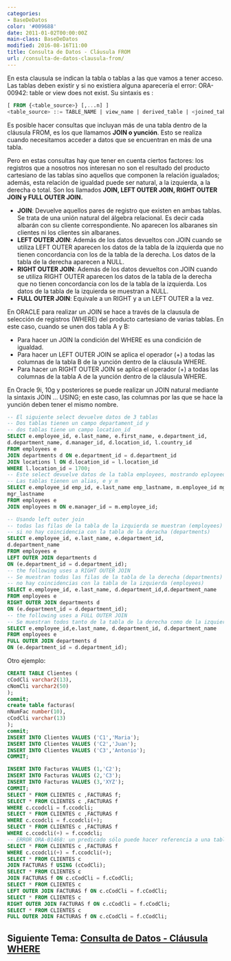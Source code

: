 ```yaml
---
categories:
- BaseDeDatos
color: '#009688'
date: 2011-01-02T00:00:00Z
main-class: BaseDeDatos
modified: 2016-08-16T11:00
title: Consulta de Datos - Cláusula FROM
url: /consulta-de-datos-clausula-from/
---
```


En esta clausula se indican la tabla o tablas a las que vamos a tener acceso. Las tablas deben existir y si no existiera alguna aparecería el error: ORA-00942: table or view does not exist.  Su sintaxis es :

```sql
[ FROM {<table_source>} [,...n] ]
<table_source> ::= TABLE_NAME | view_name | derived_table | <joined_table>;
```

<!--ad-->

Es posible hacer consultas que incluyan más de una tabla dentro de la cláusula FROM, es los que llamamos **JOIN o yunción**. Esto se realiza cuando necesitamos acceder a datos que se encuentran en más de una tabla.

Pero en estas consultas hay que tener en cuenta ciertos factores: los registros que a nosotros nos interesan no son el resultado del producto cartesiano de las tablas sino aquellos que componen la relación igualados; además, esta relación de igualdad puede ser natural, a la izquierda, a la derecha o total. Son los llamados **JOIN, LEFT OUTER JOIN, RIGHT OUTER JOIN y FULL OUTER JOIN.**

- **JOIN**: Devuelve aquellos pares de registro que existen en ambas tablas. Se trata de una unión natural del álgebra relacional. Es decir cada albarán con su cliente correspondiente. No aparecen los albaranes sin clientes ni los clientes sin albaranes.
- **LEFT OUTER JOIN**: Además de los datos devueltos con JOIN cuando se utiliza LEFT OUTER aparecen los datos de la tabla de la izquierda que no tienen concordancia con los de la tabla de la derecha. Los datos de la tabla de la derecha aparecen a NULL.
- **RIGHT OUTER JOIN**: Además de los datos devueltos con JOIN cuando se utiliza RIGHT OUTER aparecen los datos de la tabla de la derecha que no tienen concordancia con los de la tabla de la izquierda. Los datos de la tabla de la izquierda se muestran a NULL.
- **FULL OUTER JOIN**: Equivale a un RIGHT y a un LEFT OUTER a la vez.

En ORACLE para realizar un JOIN se hace a través de la clausula de selección de registros (WHERE) del producto cartesiano de varias tablas. En este caso, cuando se unen dos tabla A y B:

* Para hacer un JOIN la condición del WHERE es una condición de igualdad.
* Para hacer un LEFT OUTER JOIN se aplica el operador (+) a todas las columnas de la tabla B de la yunción dentro de la cláusula WHERE.
* Para hacer un RIGHT OUTER JOIN se aplica el operador (+) a todas las columnas de la tabla A de la yunción dentro de la cláusula WHERE.

En Oracle 9i, 10g y posteriores se puede realizar un JOIN natural mediante la sintaxis
JOIN ... USING; en este caso, las columnas por las que se hace la yunción deben tener el mismo
nombre.

```sql
-- El siguiente select devuelve datos de 3 tablas
-- Dos tablas tienen un campo departament_id y
-- dos tablas tiene un campo location_id
SELECT e.employee_id, e.last_name, e.first_name, e.department_id,
d.department_name, d.manager_id, d.location_id, l.country_id
FROM employees e
JOIN departments d ON e.department_id = d.department_id
JOIN locations l ON d.location_id = l.location_id
WHERE l.location_id = 1700;
-- Este select devuelve datos de la tabla employees, mostrando eployeed_id y last_name, junto con manager_id y last_name, haciendo un auto-join
-- Las tablas tienen un alias, e y m
SELECT e.employee_id emp_id, e.last_name emp_lastname, m.employee_id mgr_id, m.last_name
mgr_lastname
FROM employees e
JOIN employees m ON e.manager_id = m.employee_id;

-- Usando left outer join
-- todas las filas de la tabla de la izquierda se muestran (employees) incluso
-- si no hay coincidencia con la tabla de la deracha (departments)
SELECT e.employee_id, e.last_name, e.department_id,
d.department_name
FROM employees e
LEFT OUTER JOIN departments d
ON (e.department_id = d.department_id);
-- the following uses a RIGHT OUTER JOIN
-- Se muestran todas las filas de la tabla de la derecha (departments) incluso si
-- no hay coincidencias con la tabla de la izquierda (employees)
SELECT e.employee_id, e.last_name, d.department_id,d.department_name
FROM employees e
RIGHT OUTER JOIN departments d
ON (e.department_id = d.department_id);
-- the following uses a FULL OUTER JOIN
-- Se muestran todos tanto de la tabla de la derecha como de la izquierda
SELECT e.employee_id,e.last_name, d.department_id, d.department_name
FROM employees e
FULL OUTER JOIN departments d
ON (e.department_id = d.department_id);
```

Otro ejemplo:

```sql
CREATE TABLE Clientes (
cCodCli varchar2(13),
cNomCli varchar2(50)
);
commit;
create table facturas(
nNumFac number(10),
cCodCli varchar(13)
);
commit;
INSERT INTO Clientes VALUES ('C1','Maria');
INSERT INTO Clientes VALUES ('C2','Juan');
INSERT INTO Clientes VALUES ('C3','Antonio');
COMMIT;

INSERT INTO Facturas VALUES (1,'C2');
INSERT INTO Facturas VALUES (2,'C3');
INSERT INTO Facturas VALUES (3,'XYZ');
COMMIT;
SELECT * FROM CLIENTES c ,FACTURAS f;
SELECT * FROM CLIENTES c ,FACTURAS f
WHERE c.ccodcli = f.ccodcli;
SELECT * FROM CLIENTES c ,FACTURAS f
WHERE c.ccodcli = f.ccodcli(+);
SELECT * FROM CLIENTES c ,FACTURAS f
WHERE c.ccodcli(+) = f.ccodcli;
-- ERROR ORA-01468: un predicado sólo puede hacer referencia a una tabla de unión externa
SELECT * FROM CLIENTES c ,FACTURAS f
WHERE c.ccodcli(+) = f.ccodcli(+);
SELECT * FROM CLIENTES c
JOIN FACTURAS f USING (cCodCli);
SELECT * FROM CLIENTES c
JOIN FACTURAS f ON c.cCodCli = f.cCodCli;
SELECT * FROM CLIENTES c
LEFT OUTER JOIN FACTURAS f ON c.cCodCli = f.cCodCli;
SELECT * FROM CLIENTES c
RIGHT OUTER JOIN FACTURAS f ON c.cCodCli = f.cCodCli;
SELECT * FROM CLIENTES c
FULL OUTER JOIN FACTURAS f ON c.cCodCli = f.cCodCli;
```

## Siguiente Tema: [Consulta de Datos - Cláusula WHERE][1] 

 [1]: https://elbauldelprogramador.com/consulta-de-datos-clausula-where/
